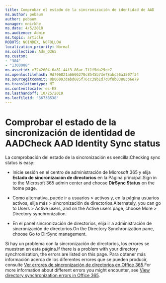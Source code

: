 ```yaml
---
title: Comprobar el estado de la sincronización de identidad de AAD
ms.author: pebaum
author: pebaum
manager: mnirkhe
ms.date: 4/5/2018
ms.audience: Admin
ms.topic: article
ROBOTS: NOINDEX, NOFOLLOW
localization_priority: Normal
ms.collection: Adm_O365
ms.custom:
- "304"
- "1300008"
ms.assetid: e7242604-6a81-44f3-86ac-7f1f5da29ce7
ms.openlocfilehash: 9d706021a6666270c8545b73e78abc56a3507f34
ms.sourcegitcommit: 0b06093dabd685f76cc39b1d7c0f8b03883b6e79
ms.translationtype: MT
ms.contentlocale: es-ES
ms.lasthandoff: 10/25/2019
ms.locfileid: "36738538"
---
```

# <a name="check-aad-identity-sync-status"></a><span data-ttu-id="f8422-102">Comprobar el estado de la sincronización de identidad de AAD</span><span class="sxs-lookup"><span data-stu-id="f8422-102">Check AAD Identity Sync status</span></span>

<span data-ttu-id="f8422-103">La comprobación del estado de la sincronización es sencilla:</span><span class="sxs-lookup"><span data-stu-id="f8422-103">Checking sync status is easy:</span></span>
  
- <span data-ttu-id="f8422-104">Inicie sesión en el centro de administración de Microsoft 365 y elija **Estado de sincronización de directorios** en la Página principal.</span><span class="sxs-lookup"><span data-stu-id="f8422-104">Sign in to the Microsoft 365 admin center and choose **DirSync Status** on the home page.</span></span>

- <span data-ttu-id="f8422-105">Como alternativa, puede ir a usuarios \> activos y, en la página usuarios activos, elija más \> sincronización de directorios.</span><span class="sxs-lookup"><span data-stu-id="f8422-105">Alternately, you can go to Users \> Active users, and on the Active users page, choose More \> Directory synchronization.</span></span>

- <span data-ttu-id="f8422-106">En el panel sincronización de directorios, elija ir a administración de sincronización de directorios.</span><span class="sxs-lookup"><span data-stu-id="f8422-106">On the Directory Synchronization pane, choose Go to DirSync management.</span></span>

<span data-ttu-id="f8422-107">Si hay un problema con la sincronización de directorios, los errores se muestran en esta página.</span><span class="sxs-lookup"><span data-stu-id="f8422-107">If there is a problem with your directory synchronization, the errors are listed on this page.</span></span> <span data-ttu-id="f8422-108">Para obtener más información acerca de los diferentes errores que se pueden producir, consulte [Ver errores de sincronización de directorios en Office 365](https://docs.microsoft.com//office365/enterprise/identify-directory-synchronization-errors).</span><span class="sxs-lookup"><span data-stu-id="f8422-108">For more information about different errors you might encounter, see [View directory synchronization errors in Office 365](https://docs.microsoft.com//office365/enterprise/identify-directory-synchronization-errors).</span></span>
  